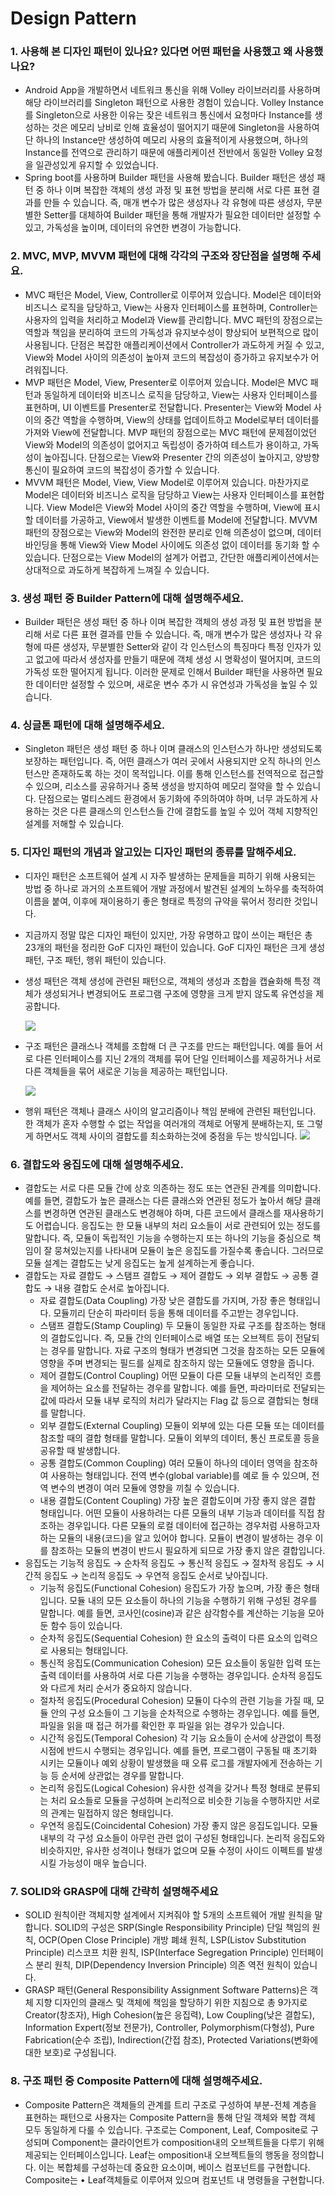 # Design Pattern

### 1. 사용해 본 디자인 패턴이 있나요? 있다면 어떤 패턴을 사용했고 왜 사용했나요?

- Android App을 개발하면서 네트워크 통신을 위해 Volley 라이브러리를 사용하며 해당 라이브러리를 Singleton 패턴으로 사용한 경험이 있습니다. Volley Instance를 Singleton으로 사용한 이유는 잦은 네트워크 통신에서 요청마다 Instance를 생성하는 것은 메모리 낭비로 인해 효율성이 떨어지기 때문에 Singleton을 사용하여 단 하나의 Instance만 생성하여 메모리 사용의 효율적이게 사용했으며, 하나의 Instance를 전역으로 관리하기 때문에 애플리케이션 전반에서 동일한 Volley 요청을 일관성있게 유지할 수 있었습니다.
- Spring boot를 사용하며 Builder 패턴을 사용해 봤습니다. Builder 패턴은 생성 패턴 중 하나 이며 복잡한 객체의 생성 과정 및 표현 방법을 분리해 서로 다른 표현 결과를 만들 수 있습니다. 즉, 매개 변수가 많은 생성자나 각 유형에 따른 생성자, 무분별한 Setter를 대체하여 Builder 패턴을 통해 개발자가 필요한 데이터만 설정할 수 있고, 가독성을 높이며, 데이터의 유연한 변경이 가능합니다.

### 2. MVC, MVP, MVVM 패턴에 대해 각각의 구조와 장단점을 설명해 주세요.

- MVC 패턴은 Model, View, Controller로 이루어져 있습니다. Model은 데이터와 비즈니스 로직을 담당하고, View는 사용자 인터페이스를 표현하며, Controller는 사용자의 입력을 처리하고 Model과 View를 관리합니다. MVC 패턴의 장점으로는 역할과 책임을 분리하여 코드의 가독성과 유지보수성이 향상되어 보편적으로 많이 사용됩니다. 단점은 복잡한 애플리케이션에서 Controller가 과도하게 커질 수 있고, View와 Model 사이의 의존성이 높아져 코드의 복잡성이 증가하고 유지보수가 어려워집니다.
- MVP 패턴은 Model, View, Presenter로 이루어져 있습니다. Model은 MVC 패턴과 동일하게 데이터와 비즈니스 로직을 담당하고, View는 사용자 인터페이스를 표현하며, UI 이벤트를 Presenter로 전달합니다. Presenter는 View와 Model 사이의 중간 역할을 수행하며, View의 상태를 업데이트하고 Model로부터 데이터를 가져와 View에 전달합니다. MVP 패턴의 장점으로는 MVC 패턴에 문제점이었던 View와 Model의 의존성이 없어지고 독립성이 증가하여 테스트가 용이하고, 가독성이 높아집니다. 단점으로는 View와 Presenter 간의 의존성이 높아지고, 양방향 통신이 필요하여 코드의 복잡성이 증가할 수 있습니다.
- MVVM 패턴은 Model, View, View Model로 이루어져 있습니다. 마찬가지로 Model은 데이터와 비즈니스 로직을 담당하고 View는 사용자 인터페이스를 표현합니다. View Model은 View와 Model 사이의 중간 역할을 수행하며, View에 표시할 데이터를 가공하고, View에서 발생한 이벤트를 Model에 전달합니다. MVVM 패턴의 장점으로는 View와 Model의 완전한 분리로 인해 의존성이 없으며, 데이터 바인딩을 통해 View와 View Model 사이에도 의존성 없이 데이터를 동기화 할 수 있습니다. 단점으로는 View Model의 설계가 어렵고, 간단한 애플리케이션에서는 상대적으로 과도하게 복잡하게 느껴질 수 있습니다.

### 3. 생성 패턴 중 Builder Pattern에 대해 설명해주세요.

- Builder 패턴은 생성 패턴 중 하나 이며 복잡한 객체의 생성 과정 및 표현 방법을 분리해 서로 다른 표현 결과를 만들 수 있습니다. 즉, 매개 변수가 많은 생성자나 각 유형에 따른 생성자, 무분별한 Setter와 같이 각 인스턴스의 특징마다 특정 인자가 있고 없고에 따라서 생성자를 만들기 때문에 객체 생성 시 명확성이 떨어지며, 코드의 가독성 또한 떨어지게 됩니다. 이러한 문제로 인해서 Builder 패턴을 사용하면 필요한 데이터만 설정할 수 있으며, 새로운 변수 추가 시 유연성과 가독성을 높일 수 있습니다.

### 4. 싱글톤 패턴에 대해 설명해주세요.

- Singleton 패턴은 생성 패턴 중 하나 이며 클래스의 인스턴스가 하나만 생성되도록 보장하는 패턴입니다. 즉, 어떤 클래스가 여러 곳에서 사용되지만 오직 하나의 인스턴스만 존재하도록 하는 것이 목적입니다. 이를 통해 인스턴스를 전역적으로 접근할 수 있으며, 리소스를 공유하거나 중복 생성을 방지하여 메모리 절약을 할 수 있습니다. 단점으로는 멀티스레드 환경에서 동기화에 주의하여야 하며, 너무 과도하게 사용하는 것은 다른 클래스의 인스턴스들 간에 결합도를 높일 수 있어 객체 지향적인 설계를 저해할 수 있습니다.

### 5. 디자인 패턴의 개념과 알고있는 디자인 패턴의 종류를 말해주세요.

- 디자인 패턴은 소프트웨어 설계 시 자주 발생하는 문제들을 피하기 위해 사용되는 방법 중 하나로 과거의 소프트웨어 개발 과정에서 발견된 설계의 노하우를 축적하여 이름을 붙여, 이후에 재이용하기 좋은 형태로 특정의 규약을 묶어서 정리한 것입니다.
- 지금까지 정말 많은 디자인 패턴이 있지만, 가장 유명하고 많이 쓰이는 패턴은 총 23개의 패턴을 정리한 GoF 디자인 패턴이 있습니다. GoF 디자인 패턴은 크게 생성 패턴, 구조 패턴, 행위 패턴이 있습니다.
- 생성 패턴은 객체 생성에 관련된 패턴으로, 객체의 생성과 조합을 캡슐화해 특정 객체가 생성되거나 변경되어도 프로그램 구조에 영향을 크게 받지 않도록 유연성을 제공합니다.

  ![](./image/ghs_creational_pattern.png)

- 구조 패턴은 클래스나 객체를 조합해 더 큰 구조를 만드는 패턴입니다. 예를 들어 서로 다른 인터페이스를 지닌 2개의 객체를 묶어 단일 인터페이스를 제공하거나 서로 다른 객체들을 묶어 새로운 기능을 제공하는 패턴입니다.

  ![](./image/ghs_structural_pattern.png)

- 행위 패턴은 객체나 클래스 사이의 알고리즘이나 책임 분배에 관련된 패턴입니다. 한 객체가 혼자 수행할 수 없는 작업을 여러개의 객체로 어떻게 분배하는지, 또 그렇게 하면서도 객체 사이의 결합도를 최소화하는것에 중점을 두는 방식입니다.
  ![](./image/ghs_behavioral_pattern.png)

### 6. 결합도와 응집도에 대해 설명해주세요.

- 결합도는 서로 다른 모듈 간에 상호 의존하는 정도 또는 연관된 관계를 의미합니다. 예를 들면, 결합도가 높은 클래스는 다른 클래스와 연관된 정도가 높아서 해당 클래스를 변경하면 연관된 클래스도 변경해야 하며, 다른 코드에서 클래스를 재사용하기도 어렵습니다. 응집도는 한 모듈 내부의 처리 요소들이 서로 관련되어 있는 정도를 말합니다. 즉, 모듈이 독립적인 기능을 수행하는지 또는 하나의 기능을 중심으로 책임이 잘 뭉쳐있는지를 나타내며 모듈이 높은 응집도를 가질수록 좋습니다. 그러므로 모듈 설계는 결합도는 낮게 응집도는 높게 설계하는게 좋습니다.
- 결합도는 자료 결합도 → 스탬프 결합도 → 제어 결합도 → 외부 결합도 → 공통 결합도 → 내용 결합도 순서로 높아집니다.
  - 자료 결합도(Data Coupling)
    가장 낮은 결합도를 가지며, 가장 좋은 형태입니다. 모듈끼리 단순히 파라미터 등을 통해 데이터를 주고받는 경우입니다.
  - 스탬프 결합도(Stamp Coupling)
    두 모듈이 동일한 자료 구조를 참조하는 형태의 결합도입니다. 즉, 모듈 간의 인터페이스로 배열 또는 오브젝트 등이 전달되는 경우를 말합니다. 자료 구조의 형태가 변경되면 그것을 참조하는 모든 모듈에 영향을 주며 변경되는 필드를 실제로 참조하지 않는 모듈에도 영향을 줍니다.
  - 제어 결합도(Control Coupling)
    어떤 모듈이 다른 모듈 내부의 논리적인 흐름을 제어하는 요소를 전달하는 경우를 말합니다. 예를 들면, 파라미터로 전달되는 값에 따라서 모듈 내부 로직의 처리가 달라지는 Flag 값 등으로 결합되는 형태를 말합니다.
  - 외부 결합도(External Coupling)
    모듈이 외부에 있는 다른 모듈 또는 데이터를 참조할 때의 결합 형태를 말합니다. 모듈이 외부의 데이터, 통신 프로토콜 등을 공유할 때 발생합니다.
  - 공통 결합도(Common Coupling)
    여러 모듈이 하나의 데이터 영역을 참조하여 사용하는 형태입니다. 전역 변수(global variable)를 예로 들 수 있으며, 전역 변수의 변경이 여러 모듈에 영향을 끼칠 수 있습니다.
  - 내용 결합도(Content Coupling)
    가장 높은 결합도이며 가장 좋지 않은 결합 형태입니다. 어떤 모듈이 사용하려는 다른 모듈의 내부 기능과 데이터를 직접 참조하는 경우입니다. 다른 모듈의 로컬 데이터에 접근하는 경우처럼 사용하고자 하는 모듈의 내용(코드)을 알고 있어야 합니다. 모듈이 변경이 발생하는 경우 이를 참조하는 모듈의 변경이 반드시 필요하게 되므로 가장 좋지 않은 결합입니다.
- 응집도는 기능적 응집도 → 순차적 응집도 → 통신적 응집도 → 절차적 응집도 → 시간적 응집도 → 논리적 응집도 → 우연적 응집도 순서로 낮아집니다.
  - 기능적 응집도(Functional Cohesion)
    응집도가 가장 높으며, 가장 좋은 형태입니다. 모듈 내의 모든 요소들이 하나의 기능을 수행하기 위해 구성된 경우를 말합니다. 예를 들면, 코사인(cosine)과 같은 삼각함수를 계산하는 기능을 모아둔 함수 등이 있습니다.
  - 순차적 응집도(Sequential Cohesion)
    한 요소의 출력이 다른 요소의 입력으로 사용되는 형태입니다.
  - 통신적 응집도(Communication Cohesion)
    모든 요소들이 동일한 입력 또는 출력 데이터를 사용하여 서로 다른 기능을 수행하는 경우입니다. 순차적 응집도와 다르게 처리 순서가 중요하지 않습니다.
  - 절차적 응집도(Procedural Cohesion)
    모듈이 다수의 관련 기능을 가질 때, 모듈 안의 구성 요소들이 그 기능을 순차적으로 수행하는 경우입니다. 예를 들면, 파일을 읽을 때 접근 허가를 확인한 후 파일을 읽는 경우가 있습니다.
  - 시간적 응집도(Temporal Cohesion)
    각 기능 요소들이 순서에 상관없이 특정 시점에 반드시 수행되는 경우입니다. 예를 들면, 프로그램이 구동될 때 초기화 시키는 모듈이나 예외 상황이 발생했을 때 오류 로그를 개발자에게 전송하는 기능 등 순서에 상관없는 경우를 말합니다.
  - 논리적 응집도(Logical Cohesion)
    유사한 성격을 갖거나 특정 형태로 분류되는 처리 요소들로 모듈을 구성하며 논리적으로 비슷한 기능을 수행하지만 서로의 관계는 밀접하지 않은 형태입니다.
  - 우연적 응집도(Coincidental Cohesion)
    가장 좋지 않은 응집도입니다. 모듈 내부의 각 구성 요소들이 아무런 관련 없이 구성된 형태입니다. 논리적 응집도와 비슷하지만, 유사한 성격이나 형태가 없으며 모듈 수정이 사이드 이펙트를 발생시킬 가능성이 매우 높습니다.

### 7. SOLID와 GRASP에 대해 간략히 설명해주세요

- SOLID 원칙이란 객체지향 설계에서 지켜줘야 할 5개의 소프트웨어 개발 원칙을 말합니다. SOLID의 구성은 SRP(Single Responsibility Principle) 단일 책임의 원칙, OCP(Open Close Principle) 개방 폐쇄 원칙, LSP(Listov Substitution Principle) 리스코프 치환 원칙, ISP(Interface Segregation Principle) 인터페이스 분리 원칙, DIP(Dependency Inversion Principle) 의존 역전 원칙이 있습니다.
- GRASP 패턴(General Responsibility Assignment Software Patterns)은 객체 지향 디자인의 클래스 및 객체에 책임을 할당하기 위한 지침으로 총 9가지로 Creator(창조자), High Cohesion(높은 응집력), Low Coupling(낮은 결합도), Information Expert(정보 전문가), Controller, Polymorphism(다형성), Pure Fabrication(순수 조립), Indirection(간접 참조), Protected Variations(변화에 대한 보호)로 구성됩니다.

### 8. 구조 패턴 중 Composite Pattern에 대해 설명해주세요.

- Composite Pattern은 객체들의 관계를 트리 구조로 구성하여 부분-전체 계층을 표현하는 패턴으로 사용자는 Composite Pattern을 통해 단일 객체와 복합 객체 모두 동일하게 다룰 수 있습니다. 구조로는 Component, Leaf, Composite로 구성되며 Component는 클라이언트가 composition내의 오브젝트들을 다루기 위해 제공되는 인터페이스입니다. Leaf는 omposition내 오브젝트들의 행동을 정의합니다. 이는 복합체를 구성하는데 중요한 요소이며, 베이스 컴포넌트를 구현합니다. Composite는 • Leaf객체들로 이루어져 있으며 컴포넌트 내 명령들을 구현합니다.

